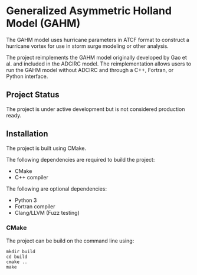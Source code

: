 
# Generalized Asymmetric Holland Model (GAHM)

The GAHM model uses hurricane parameters in ATCF format to construct a hurricane vortex
for use in storm surge modeling or other analysis. 

The project reimplements the GAHM model originally developed by Gao et al. and included in
the ADCIRC model. The reimplementation allows users to run the GAHM model without ADCIRC 
and through a C++, Fortran, or Python interface. 

## Project Status
The project is under active development but is not considered production ready. 

## Installation 
The project is built using CMake. 

The following dependencies are required to build the project:
- CMake
- C++ compiler

The following are optional dependencies:
- Python 3
- Fortran compiler
- Clang/LLVM (Fuzz testing)

### CMake
The project can be build on the command line using:

```
mkdir build
cd build
cmake ..
make
```